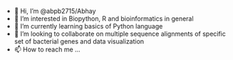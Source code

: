 - 👋 Hi, I’m @abpb2715/Abhay
- 👀 I’m interested in Biopython, R and bioinformatics in general
- 🌱 I’m currently learning basics of Python language 
- 💞️ I’m looking to collaborate on multiple sequence alignments of specific set of bacterial genes and data visualization
- 📫 How to reach me ...

<!---
abpb2715/abpb2715 is a ✨ special ✨ repository because its `README.md` (this file) appears on your GitHub profile.
You can click the Preview link to take a look at your changes.
--->

